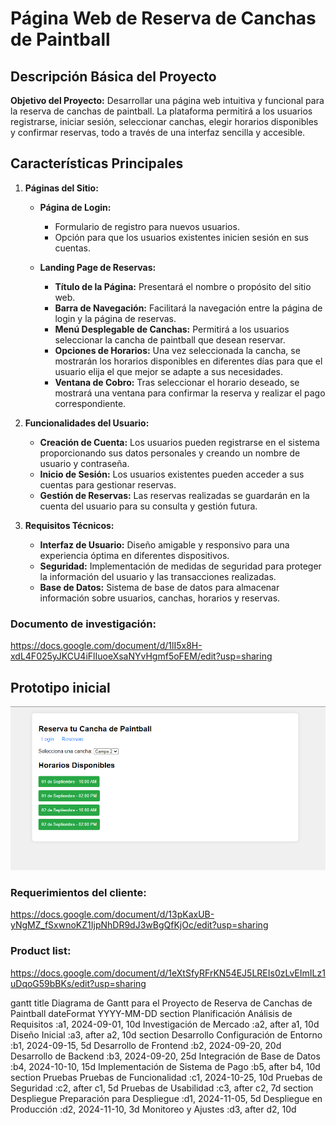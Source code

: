 # Página Web de Reserva de Canchas de Paintball

## Descripción Básica del Proyecto

**Objetivo del Proyecto:**
Desarrollar una página web intuitiva y funcional para la reserva de canchas de paintball. La plataforma permitirá a los usuarios registrarse, iniciar sesión, seleccionar canchas, elegir horarios disponibles y confirmar reservas, todo a través de una interfaz sencilla y accesible.

## Características Principales

1. **Páginas del Sitio:**
   - **Página de Login:**
     - Formulario de registro para nuevos usuarios.
     - Opción para que los usuarios existentes inicien sesión en sus cuentas.

   - **Landing Page de Reservas:**
     - **Título de la Página:** Presentará el nombre o propósito del sitio web.
     - **Barra de Navegación:** Facilitará la navegación entre la página de login y la página de reservas.
     - **Menú Desplegable de Canchas:** Permitirá a los usuarios seleccionar la cancha de paintball que desean reservar.
     - **Opciones de Horarios:** Una vez seleccionada la cancha, se mostrarán los horarios disponibles en diferentes días para que el usuario elija el que mejor se adapte a sus necesidades.
     - **Ventana de Cobro:** Tras seleccionar el horario deseado, se mostrará una ventana para confirmar la reserva y realizar el pago correspondiente.

2. **Funcionalidades del Usuario:**
   - **Creación de Cuenta:** Los usuarios pueden registrarse en el sistema proporcionando sus datos personales y creando un nombre de usuario y contraseña.
   - **Inicio de Sesión:** Los usuarios existentes pueden acceder a sus cuentas para gestionar reservas.
   - **Gestión de Reservas:** Las reservas realizadas se guardarán en la cuenta del usuario para su consulta y gestión futura.

3. **Requisitos Técnicos:**
   - **Interfaz de Usuario:** Diseño amigable y responsivo para una experiencia óptima en diferentes dispositivos.
   - **Seguridad:** Implementación de medidas de seguridad para proteger la información del usuario y las transacciones realizadas.
   - **Base de Datos:** Sistema de base de datos para almacenar información sobre usuarios, canchas, horarios y reservas.


### Documento de investigación:
https://docs.google.com/document/d/1lI5x8H-xdL4F025yJKCU4iFlIuoeXsaNYvHgmf5oFEM/edit?usp=sharing

## Prototipo inicial
![alt text](https://github.com/felig76/web-de-reserva-de-canchas/blob/main/imagenes/prototipado%20rapido.png)

###  Requerimientos del cliente:
https://docs.google.com/document/d/13pKaxUB-yNgMZ_fSxwnoKZ1IjpNhDR9dJ3wBgQfKjOc/edit?usp=sharing

### Product list:
https://docs.google.com/document/d/1eXtSfyRFrKN54EJ5LREIs0zLvEImILz1uDqoG59bBKs/edit?usp=sharing

gantt
    title Diagrama de Gantt para el Proyecto de Reserva de Canchas de Paintball
    dateFormat  YYYY-MM-DD
    section Planificación
    Análisis de Requisitos        :a1, 2024-09-01, 10d
    Investigación de Mercado       :a2, after a1, 10d
    Diseño Inicial                 :a3, after a2, 10d
    section Desarrollo
    Configuración de Entorno       :b1, 2024-09-15, 5d
    Desarrollo de Frontend         :b2, 2024-09-20, 20d
    Desarrollo de Backend          :b3, 2024-09-20, 25d
    Integración de Base de Datos   :b4, 2024-10-10, 15d
    Implementación de Sistema de Pago :b5, after b4, 10d
    section Pruebas
    Pruebas de Funcionalidad       :c1, 2024-10-25, 10d
    Pruebas de Seguridad           :c2, after c1, 5d
    Pruebas de Usabilidad          :c3, after c2, 7d
    section Despliegue
    Preparación para Despliegue    :d1, 2024-11-05, 5d
    Despliegue en Producción       :d2, 2024-11-10, 3d
    Monitoreo y Ajustes            :d3, after d2, 10d
